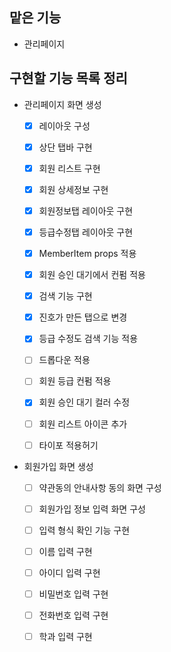 ## 맡은 기능

- 관리페이지

## 구현할 기능 목록 정리

- 관리페이지 화면 생성

  - [x] 레이아웃 구성

  - [x] 상단 탭바 구현

  - [x] 회원 리스트 구현

  - [x] 회원 상세정보 구현

  - [x] 회원정보탭 레이아웃 구현

  - [x] 등급수정탭 레이아웃 구현

  - [x] MemberItem props 적용

  - [x] 회원 승인 대기에서 컨펌 적용

  - [x] 검색 기능 구현

  - [x] 진호가 만든 탭으로 변경

  - [x] 등급 수정도 검색 기능 적용

  - [ ] 드롭다운 적용

  - [ ] 회원 등급 컨펌 적용

  - [x] 회원 승인 대기 컬러 수정

  - [ ] 회원 리스트 아이콘 추가

  - [ ] 타이포 적용허기

- 회원가입 화면 생성

  - [ ] 약관동의 안내사항 동의 화면 구성

  - [ ] 회원가입 정보 입력 화면 구성

  - [ ] 입력 형식 확인 기능 구현

  - [ ] 이름 입력 구현

  - [ ] 아이디 입력 구현

  - [ ] 비밀번호 입력 구현

  - [ ] 전화번호 입력 구현

  - [ ] 학과 입력 구현
